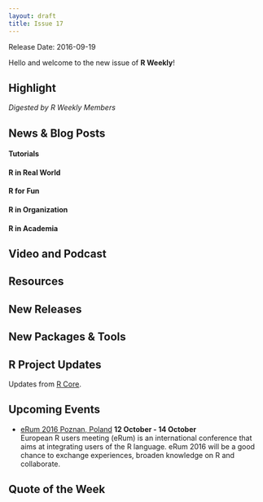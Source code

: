 ```yaml
---
layout: draft
title: Issue 17
---
```


Release Date: 2016-09-19

Hello and welcome to the new issue of **R Weekly**!

## Highlight

*Digested by R Weekly Members*



## News & Blog Posts

#### Tutorials




#### R in Real World




#### R for Fun



#### R in Organization




#### R in Academia




## Video and Podcast




## Resources



## New Releases


## New Packages & Tools



## R Project Updates

Updates from [R Core](http://developer.r-project.org/blosxom.cgi/R-devel/NEWS).




## Upcoming Events

+ [eRum 2016 Poznan, Poland](http://erum.ue.poznan.pl/)  **12 October - 14 October** <br>
European R users meeting (eRum) is an international conference that aims at integrating users of the R language. eRum 2016 will be a good chance to exchange experiences, broaden knowledge on R and collaborate. <br /> 

## Quote of the Week




<p><small id="page_view">&nbsp;</small></p>
